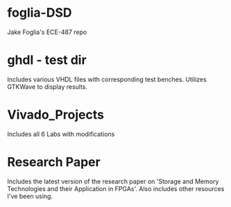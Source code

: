 # foglia-DSD
 Jake Foglia's ECE-487 repo

# ghdl - test dir
 Includes various VHDL files with corresponding test benches. 
 Utilizes GTKWave to display results.

# Vivado_Projects
 Includes all 6 Labs with modifications

# Research Paper
 Includes the latest version of the research paper on 'Storage and Memory Technologies and their Application in FPGAs'. Also includes other resources I've been using. 